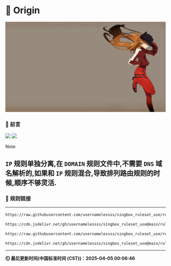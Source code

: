 
# 🧸 Origin
![](https://raw.githubusercontent.com/usernamelessss/picture-bed/main/images/202504042256831.jpg)
### 📣 前言
![](https://shields.io/badge/-移除重复规则-ff69b4) ![](https://shields.io/badge/-IP&nbsp;规则单独存放不与&nbsp;DOMAIN&nbsp;等混合-green)
> [!NOTE]
**`IP` 规则单独分离,在 `DOMAIN` 规则文件中,不需要 `DNS` 域名解析的,如果和 `IP` 规则混合,导致排列路由规则的时候,顺序不够灵活.**
---

###  🔗 规则链接
---

```url
https://raw.githubusercontent.com/usernamelessss/singbox_ruleset_use/refs/heads/main/rule/Origin/Origin_No_IP.json
```

```url
https://cdn.jsdelivr.net/gh/usernamelessss/singbox_ruleset_use@main/rule/Origin/Origin_No_IP.json
```

```url
https://raw.githubusercontent.com/usernamelessss/singbox_ruleset_use/refs/heads/main/rule/Origin/Origin_No_IP.srs
```

```url
https://cdn.jsdelivr.net/gh/usernamelessss/singbox_ruleset_use@main/rule/Origin/Origin_No_IP.srs
```

---
**⏲️ 最后更新时间(中国标准时间 (CST))：2025-04-05 00:06:46**